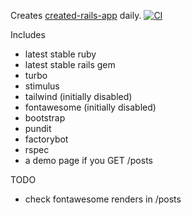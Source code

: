 
Creates [created-rails-app](https://github.com/la-ruby/created-rails-app) daily. [![CI](https://github.com/la-ruby/create-rails-app/actions/workflows/ci.yml/badge.svg)](https://github.com/la-ruby/create-rails-app/actions/workflows/ci.yml)

Includes

- latest stable ruby
- latest stable rails gem
- turbo
- stimulus
- tailwind (initially disabled)
- fontawesome (initially disabled)
- bootstrap 
- pundit
- factorybot
- rspec
- a demo page if you GET /posts

TODO

- check fontawesome renders in /posts

